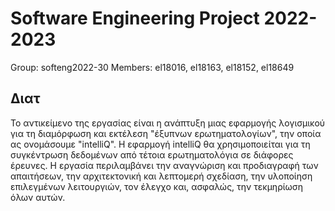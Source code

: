# Software Engineering Project 2022-2023

Group: softeng2022-30
Members: el18016, el18163, el18152, el18649
  
## Διατ
Το αντικείμενο της εργασίας είναι η ανάπτυξη μιας εφαρμογής λογισμικού για τη διαμόρφωση και
εκτέλεση "έξυπνων ερωτηματολογίων", την οποία ας ονομάσουμε "intelliQ". Η εφαρμογή intelliQ θα
χρησιμοποιείται για τη συγκέντρωση δεδομένων από τέτοια ερωτηματολόγια σε διάφορες έρευνες.
Η εργασία περιλαμβάνει την αναγνώριση και προδιαγραφή των απαιτήσεων, την αρχιτεκτονική και
λεπτομερή σχεδίαση, την υλοποίηση επιλεγμένων λειτουργιών, τον έλεγχο και, ασφαλώς, την
τεκμηρίωση όλων αυτών. 

